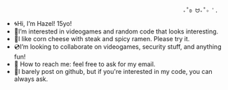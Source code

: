                                                              ₊˚ʚ ᗢ₊˚✧ ﾟ. 
- 🌀Hi, I’m Hazel! 15yo!
- 🫧I’m interested in videogames and random code that looks interesting.
- 🍥I like corn cheese with steak and spicy ramen. Please try it.
- 💿I’m looking to collaborate on videogames, security stuff, and anything fun!
- 💌 How to reach me: feel free to ask for my email.
- 🍓I barely post on github, but if you're interested in my code, you can always ask. 
